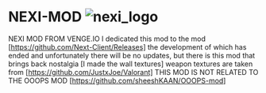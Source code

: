 # NEXI-MOD ![nexi_logo](https://github.com/KROKITVzx/NEXI-MOD/assets/155387562/f76f9a3d-b7c5-4f16-8738-a321f5de81e7)

NEXI MOD FROM VENGE.IO
I dedicated this mod to the mod [https://github.com/Next-Client/Releases] the development of which has ended and unfortunately there will be no updates, but there is this mod that brings back nostalgia [I made the wall textures] weapon textures are taken from [https://github.com/JustxJoe/Valorant]
THIS MOD IS NOT RELATED TO THE OOOPS MOD [https://github.com/sheeshKAAN/OOOPS-mod]

